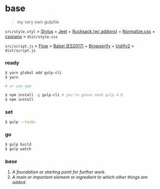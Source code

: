 # base
> my very own gulpfile

`src/style.styl` > [Stylus](http://stylus-lang.com/) + [Jeet](http://jeet.gs/) + [Rucksack (w/ addons)](https://simplaio.github.io/rucksack/) + [Normalize.css](https://necolas.github.io/normalize.css/) + [cssnano](http://cssnano.co/) > `dist/style.css`

`src/script.js` > [Flow](https://flowtype.org/) > [Babel (ES2017)](https://babeljs.io/) + [Browserify](http://browserify.org/) + [Uglify2](http://lisperator.net/uglifyjs/) > `dist/script.js`

### ready
```sh
$ yarn global add gulp-cli
$ yarn

# or use npm

$ npm install -g gulp-cli # you're gonna need gulp 4.0
$ npm install
```

### set
```sh
$ gulp --tasks
```

### go
```sh
$ gulp build
$ gulp watch
```

### _base_
1. _A foundation or starting point for further work._
2. _A main or important element or ingredient to which other things are added._
